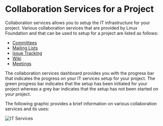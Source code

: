 # Collaboration Services for a Project

Collaboration services allows you to setup the IT infrastructure for your project. Various collaboration services that are provided by Linux Foundation and that can be used to setup for a project are listed as follows:

* [Committees](https://docs.linuxfoundation.org/lfx/project-control-center/it-services-for-a-project/committees-setup-for-a-project)
* [Mailing Lists](https://docs.linuxfoundation.org/lfx/project-control-center-pre-release/it-services-for-a-project/mailing-list)
* [Issue Tracking](https://docs.linuxfoundation.org/lfx/project-control-center-pre-release/it-services-for-a-project/issue-tracking-for-a-project)
* [Wiki](https://docs.linuxfoundation.org/lfx/project-control-center-pre-release/it-services-for-a-project/setting-up-wiki)
* [Meetings](https://docs.linuxfoundation.org/lfx/project-control-center-pre-release/it-services-for-a-project/meetings)

The collaboration services dashboard provides you with the progress bar that indicates the progress on your IT services setup for your project. The green progress bar indicates that the setup has been initiated for your project whereas a grey bar indicates that the setup has not been started on your project.

The following graphic provides a brief information on various collaboration services and its uses:

![IT Services](<../../../.gitbook/assets/IT Services (1).png>)

​
